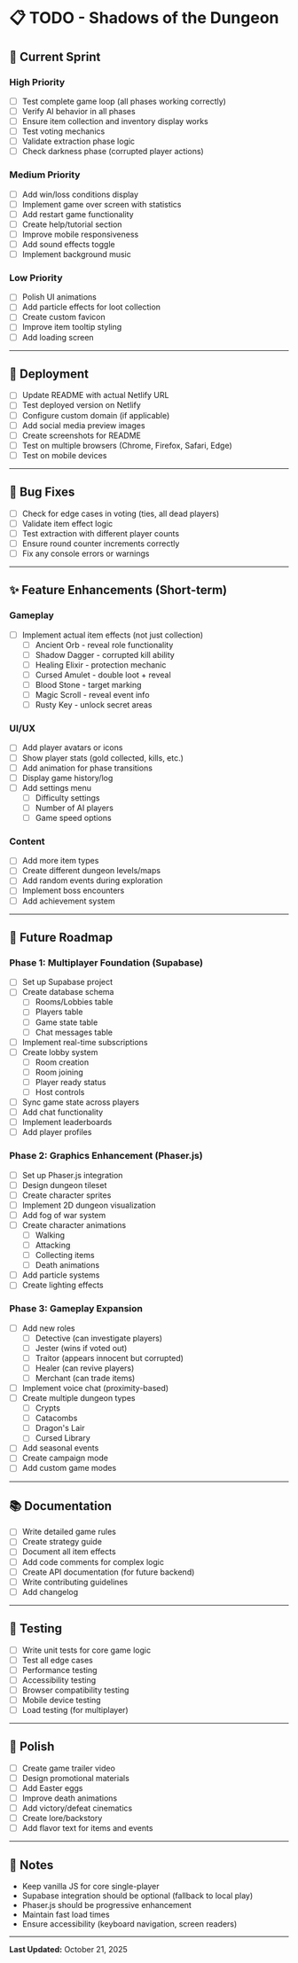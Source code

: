# 📋 TODO - Shadows of the Dungeon

## 🎯 Current Sprint

### High Priority
- [ ] Test complete game loop (all phases working correctly)
- [ ] Verify AI behavior in all phases
- [ ] Ensure item collection and inventory display works
- [ ] Test voting mechanics
- [ ] Validate extraction phase logic
- [ ] Check darkness phase (corrupted player actions)

### Medium Priority
- [ ] Add win/loss conditions display
- [ ] Implement game over screen with statistics
- [ ] Add restart game functionality
- [ ] Create help/tutorial section
- [ ] Improve mobile responsiveness
- [ ] Add sound effects toggle
- [ ] Implement background music

### Low Priority
- [ ] Polish UI animations
- [ ] Add particle effects for loot collection
- [ ] Create custom favicon
- [ ] Improve item tooltip styling
- [ ] Add loading screen

---

## 🚀 Deployment

- [ ] Update README with actual Netlify URL
- [ ] Test deployed version on Netlify
- [ ] Configure custom domain (if applicable)
- [ ] Add social media preview images
- [ ] Create screenshots for README
- [ ] Test on multiple browsers (Chrome, Firefox, Safari, Edge)
- [ ] Test on mobile devices

---

## 🐛 Bug Fixes

- [ ] Check for edge cases in voting (ties, all dead players)
- [ ] Validate item effect logic
- [ ] Test extraction with different player counts
- [ ] Ensure round counter increments correctly
- [ ] Fix any console errors or warnings

---

## ✨ Feature Enhancements (Short-term)

### Gameplay
- [ ] Implement actual item effects (not just collection)
  - [ ] Ancient Orb - reveal role functionality
  - [ ] Shadow Dagger - corrupted kill ability
  - [ ] Healing Elixir - protection mechanic
  - [ ] Cursed Amulet - double loot + reveal
  - [ ] Blood Stone - target marking
  - [ ] Magic Scroll - reveal event info
  - [ ] Rusty Key - unlock secret areas

### UI/UX
- [ ] Add player avatars or icons
- [ ] Show player stats (gold collected, kills, etc.)
- [ ] Add animation for phase transitions
- [ ] Display game history/log
- [ ] Add settings menu
  - [ ] Difficulty settings
  - [ ] Number of AI players
  - [ ] Game speed options

### Content
- [ ] Add more item types
- [ ] Create different dungeon levels/maps
- [ ] Add random events during exploration
- [ ] Implement boss encounters
- [ ] Add achievement system

---

## 🔮 Future Roadmap

### Phase 1: Multiplayer Foundation (Supabase)
- [ ] Set up Supabase project
- [ ] Create database schema
  - [ ] Rooms/Lobbies table
  - [ ] Players table
  - [ ] Game state table
  - [ ] Chat messages table
- [ ] Implement real-time subscriptions
- [ ] Create lobby system
  - [ ] Room creation
  - [ ] Room joining
  - [ ] Player ready status
  - [ ] Host controls
- [ ] Sync game state across players
- [ ] Add chat functionality
- [ ] Implement leaderboards
- [ ] Add player profiles

### Phase 2: Graphics Enhancement (Phaser.js)
- [ ] Set up Phaser.js integration
- [ ] Design dungeon tileset
- [ ] Create character sprites
- [ ] Implement 2D dungeon visualization
- [ ] Add fog of war system
- [ ] Create character animations
  - [ ] Walking
  - [ ] Attacking
  - [ ] Collecting items
  - [ ] Death animations
- [ ] Add particle systems
- [ ] Create lighting effects

### Phase 3: Gameplay Expansion
- [ ] Add new roles
  - [ ] Detective (can investigate players)
  - [ ] Jester (wins if voted out)
  - [ ] Traitor (appears innocent but corrupted)
  - [ ] Healer (can revive players)
  - [ ] Merchant (can trade items)
- [ ] Implement voice chat (proximity-based)
- [ ] Create multiple dungeon types
  - [ ] Crypts
  - [ ] Catacombs
  - [ ] Dragon's Lair
  - [ ] Cursed Library
- [ ] Add seasonal events
- [ ] Create campaign mode
- [ ] Add custom game modes

---

## 📚 Documentation

- [ ] Write detailed game rules
- [ ] Create strategy guide
- [ ] Document all item effects
- [ ] Add code comments for complex logic
- [ ] Create API documentation (for future backend)
- [ ] Write contributing guidelines
- [ ] Add changelog

---

## 🧪 Testing

- [ ] Write unit tests for core game logic
- [ ] Test all edge cases
- [ ] Performance testing
- [ ] Accessibility testing
- [ ] Browser compatibility testing
- [ ] Mobile device testing
- [ ] Load testing (for multiplayer)

---

## 🎨 Polish

- [ ] Create game trailer video
- [ ] Design promotional materials
- [ ] Add Easter eggs
- [ ] Improve death animations
- [ ] Add victory/defeat cinematics
- [ ] Create lore/backstory
- [ ] Add flavor text for items and events

---

## 📝 Notes

- Keep vanilla JS for core single-player
- Supabase integration should be optional (fallback to local play)
- Phaser.js should be progressive enhancement
- Maintain fast load times
- Ensure accessibility (keyboard navigation, screen readers)

---

**Last Updated:** October 21, 2025

